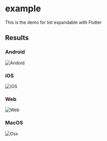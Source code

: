 # example

This is the demo for list expandable with Flutter

## Results

### Android
![Andoid](https://raw.githubusercontent.com/liemvo/list_expandable/master/example/demo_images/Android.png)

### iOS
![iOS](https://raw.githubusercontent.com/liemvo/list_expandable/master/example/demo_images/iPhone.png)

### Web
![Web](https://raw.githubusercontent.com/liemvo/list_expandable/master/example/demo_images/web.png)

### MacOS
![Osx](https://raw.githubusercontent.com/liemvo/list_expandable/master/example/demo_images/OSx.png)